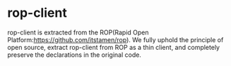 # rop-client
rop-client is extracted from the ROP(Rapid Open Platform:https://github.com/itstamen/rop).
We fully uphold the principle of open source, extract rop-client from ROP as a thin client, and completely preserve the declarations in the original code.


